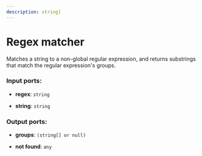 ```yaml
---
description: string]
---
```


# Regex matcher

Matches a string to a non-global regular expression, and returns substrings that match the regular expression's groups.

### Input ports:

* __regex__: `string`


* __string__: `string`

### Output ports:

* __groups__: `(string[] or null)`


* __not found__: `any`

